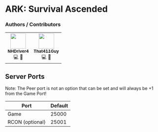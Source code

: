 # ARK: Survival Ascended

### Authors / Contributors
<!-- prettier-ignore-start -->
<!-- markdownlint-disable -->
<table>
     </td>
        <td align="center">
            <a href="https://github.com/NHDriver4">
                <img src="https://avatars.githubusercontent.com/u/49725" width="50px;" alt=""/><br /><sub><b>NHDriver4</b></sub>
            </a>
            <br />
            <a title="Codes">💻</a>
            <a title="Maintains">🔨</a>
        </td>
    </td>
        <td align="center">
            <a href="https://github.com/That411Guy">
                <img src="https://avatars.githubusercontent.com/u/100328348" width="50px;" alt=""/><br /><sub><b>That411Guy</b></sub>
            </a>
            <br />
            <a title="Codes">💻</a>
            <a title="Maintains">🔨</a>
        </td>         
    </tr>
</table>
<!-- markdownlint-enable -->
<!-- prettier-ignore-end -->


## Server Ports

Note: The Peer port is not an option that can be set and will always be +1 from the Game Port!

| Port            | Default |
| --------------- | ------- |
| Game            | 25000   |
| RCON (optional) | 25001   |
